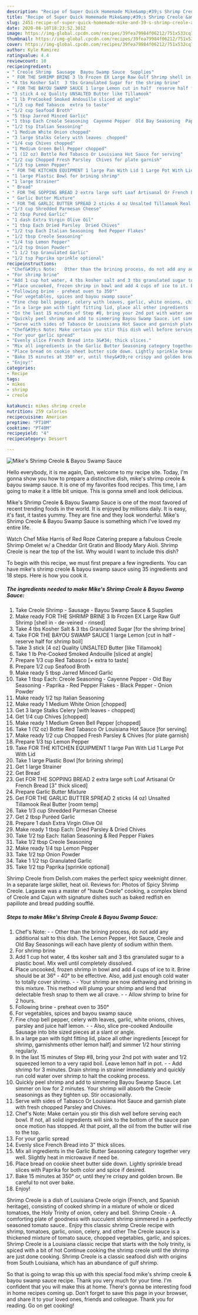 ```yaml
---
description: "Recipe of Super Quick Homemade Mike&amp;#39;s Shrimp Creole &amp;amp; Bayou Swamp Sauce"
title: "Recipe of Super Quick Homemade Mike&amp;#39;s Shrimp Creole &amp;amp; Bayou Swamp Sauce"
slug: 2451-recipe-of-super-quick-homemade-mike-and-39-s-shrimp-creole-and-amp-bayou-swamp-sauce
date: 2020-08-10T18:23:52.301Z
image: https://img-global.cpcdn.com/recipes/39fea79984f06212/751x532cq70/mikes-shrimp-creole-bayou-swamp-sauce-recipe-main-photo.jpg
thumbnail: https://img-global.cpcdn.com/recipes/39fea79984f06212/751x532cq70/mikes-shrimp-creole-bayou-swamp-sauce-recipe-main-photo.jpg
cover: https://img-global.cpcdn.com/recipes/39fea79984f06212/751x532cq70/mikes-shrimp-creole-bayou-swamp-sauce-recipe-main-photo.jpg
author: Kyle Ramirez
ratingvalue: 4.4
reviewcount: 10
recipeingredient:
- " Creole Shrimp  Sausage  Bayou Swamp Sauce  Supplies"
- " FOR THE SHRIMP BRINE 3 lb Frozen EX Large Raw Gulf Shrimp shell in  deveined  rinsed"
- "4 tbs Kosher Salt  3 tbs Granulated Sugar for the shrimp brine"
- " FOR THE BAYOU SWAMP SAUCE 1 large Lemon cut in half  reserve half for shrimp boil"
- "3 stick 4 oz Quality UNSALTED Butter like Tillamook"
- "1 lb PreCooked Smoked Andouille sliced at angle"
- "1/3 cup Red Tabasco  extra to taste"
- "1/2 cup Seafood Broth"
- "5 tbsp Jarred Minced Garlic"
- "1 tbsp Each Creole Seasoning  Cayenne Pepper  Old Bay Seasoning  Paprika  Red Pepper Flakes  Black Pepper  Onion Powder"
- "1/2 tsp Italian Seasoning"
- "1 Medium White Onion chopped"
- "3 large Stalks Celery with leaves  chopped"
- "1/4 cup Chives chopped"
- "1 Medium Green Bell Pepper chopped"
- "1 (12 oz) Bottle Red Tabasco Or Louisiana Hot Sauce for serving"
- "1/2 cup Chopped Fresh Parsley  Chives for plate garnish"
- "1/3 tsp Lemon Pepper"
- " FOR THE KITCHEN EQUIPMENT 1 large Pan With Lid 1 Large Pot With Lid"
- "1 large Plastic Bowl for brining shrimp"
- "1 large Strainer"
- " Bread"
- " FOR THE SOPPING BREAD 2 extra large soft Loaf Artisanal Or French Bread 3 thick sliced"
- " Garlic Butter Mixture"
- " FOR THE GARLIC BUTTER SPREAD 2 sticks 4 oz Unsalted Tillamook Real Butter room temp"
- "1/3 cup Shredded Parmesan Cheese"
- "2 tbsp Pured Garlic"
- "1 dash Extra Virgin Olive Oil"
- "1 tbsp Each Dried Parsley  Dried Chives"
- "1/2 tsp Each Italian Seasoning  Red Pepper Flakes"
- "1/2 tbsp Creole Seasoning"
- "1/4 tsp Lemon Pepper"
- "1/2 tsp Onion Powder"
- "1 1/2 tsp Granulated Garlic"
- "1/2 tsp Paprika sprinkle optional"
recipeinstructions:
- "Chef&#39;s Note:   Other than the brining process, do not add any additional salt to this dish. The Lemon Pepper, Hot Sauce, Creole and Old Bay Seasonings will each have plenty of sodium within them."
- "For shrimp brine"
- "Add 1 cup hot water, 4 tbs kosher salt and 3 tbs granulated sugar to a plastic bowl. Mix well until completely dissolved."
- "Place uncooked, frozen shrimp in bowl and add 4 cups of ice to it. Brine should be at 36° - 40° to be effective. Also, add just enough cold water to totally cover shrimp.   Your shrimp are now dethawing and brining in this mixture. This method will plump your shrimp and lend that delectable fresh snap to them we all crave.   Allow shrimp to brine for 2 hours."
- "Following brine - preheat oven to 350°"
- "For vegetables, spices and bayou swamp sauce"
- "Fine chop bell pepper, celery with leaves, garlic, white onions, chives, parsley and juice half lemon.   Also, slice pre-cooked Andouille Sausage into bite sized pieces at a slant or angle."
- "In a large pan with tight fitting lid, place all other ingredients [except for shrimp, garnishments other lemon half] and simmer 1/2 hour stirring regularly."
- "In the last 15 minutes of Step #8, bring your 2nd pot with water and 1/2 squeezed lemon to a very rapid boil. Leave lemon half in pot.   Add shrimp for 3 minutes. Drain shrimp in strainer immediately and quickly run cold water over shrimp to halt the cooking process."
- "Quickly peel shrimp and add to simmering Bayou Swamp Sauce. Let simmer on low for 2 minutes. Your shrimp will absorb the Creole seasonings as they tighten up. Stir occasionally."
- "Serve with sides of Tabasco Or Louisiana Hot Sauce and garnish plate with fresh chopped Parsley and Chives."
- "Chef&#39;s Note: Make certain you stir this dish well before serving each bowl. If not, all solid ingredients will sink to the bottom of the sauce pan once motion has stopped. At that point, all the oil from the butter will rise to the top."
- "For your garlic spread"
- "Evenly slice French Bread into 3&#34; thick slices."
- "Mix all ingredients in the Garlic Butter Seasoning category together very well. Slightly heat in microwave if need be."
- "Place bread on cookie sheet butter side down. Lightly sprinkle bread slices with Paprika for both color and spice if desired."
- "Bake 15 minutes at 350° or, until they&#39;re crispy and golden brown. Be careful to not over bake."
- "Enjoy!"
categories:
- Recipe
tags:
- mikes
- shrimp
- creole

katakunci: mikes shrimp creole 
nutrition: 259 calories
recipecuisine: American
preptime: "PT10M"
cooktime: "PT40M"
recipeyield: "4"
recipecategory: Dessert

---
```



![Mike&#39;s Shrimp Creole &amp; Bayou Swamp Sauce](https://img-global.cpcdn.com/recipes/39fea79984f06212/751x532cq70/mikes-shrimp-creole-bayou-swamp-sauce-recipe-main-photo.jpg)

Hello everybody, it is me again, Dan, welcome to my recipe site. Today, I'm gonna show you how to prepare a distinctive dish, mike&#39;s shrimp creole &amp; bayou swamp sauce. It is one of my favorites food recipes. This time, I am going to make it a little bit unique. This is gonna smell and look delicious.

Mike&#39;s Shrimp Creole &amp; Bayou Swamp Sauce is one of the most favored of recent trending foods in the world. It is enjoyed by millions daily. It is easy, it's fast, it tastes yummy. They are fine and they look wonderful. Mike&#39;s Shrimp Creole &amp; Bayou Swamp Sauce is something which I've loved my entire life.

Watch Chef Mike Harris of Red Roze Catering prepare a fabulous Creole Shrimp Omelet w/ a Cheddar Grit Gratin and Bloody Mary Aioli. Shrimp Creole is near the top of the list. Why would I want to include this dish?


To begin with this recipe, we must first prepare a few ingredients. You can have mike&#39;s shrimp creole &amp; bayou swamp sauce using 35 ingredients and 18 steps. Here is how you cook it.

<!--inarticleads1-->

##### The ingredients needed to make Mike&#39;s Shrimp Creole &amp; Bayou Swamp Sauce:

1. Take  Creole Shrimp - Sausage - Bayou Swamp Sauce &amp; Supplies
1. Make ready  FOR THE SHRIMP BRINE 3 lb Frozen EX Large Raw Gulf Shrimp [shell in - de-veined - rinsed]
1. Take 4 tbs Kosher Salt &amp; 3 tbs Granulated Sugar [for the shrimp brine]
1. Take  FOR THE BAYOU SWAMP SAUCE 1 large Lemon [cut in half - reserve half for shrimp boil]
1. Take 3 stick [4 oz] Quality UNSALTED Butter [like Tillamook]
1. Take 1 lb Pre-Cooked Smoked Andouille [sliced at angle]
1. Prepare 1/3 cup Red Tabasco [+ extra to taste]
1. Prepare 1/2 cup Seafood Broth
1. Make ready 5 tbsp Jarred Minced Garlic
1. Take 1 tbsp Each: Creole Seasoning - Cayenne Pepper - Old Bay Seasoning - Paprika - Red Pepper Flakes - Black Pepper - Onion Powder
1. Make ready 1/2 tsp Italian Seasoning
1. Make ready 1 Medium White Onion [chopped]
1. Get 3 large Stalks Celery [with leaves - chopped]
1. Get 1/4 cup Chives [chopped]
1. Make ready 1 Medium Green Bell Pepper [chopped]
1. Take 1 (12 oz) Bottle Red Tabasco Or Louisiana Hot Sauce [for serving]
1. Make ready 1/2 cup Chopped Fresh Parsley &amp; Chives [for plate garnish]
1. Prepare 1/3 tsp Lemon Pepper
1. Take  FOR THE KITCHEN EQUIPMENT 1 large Pan With Lid 1 Large Pot With Lid
1. Take 1 large Plastic Bowl [for brining shrimp]
1. Get 1 large Strainer
1. Get  Bread
1. Get  FOR THE SOPPING BREAD 2 extra large soft Loaf Artisanal Or French Bread [3&#34; thick sliced]
1. Prepare  Garlic Butter Mixture
1. Get  FOR THE GARLIC BUTTER SPREAD 2 sticks (4 oz) Unsalted Tillamook Real Butter [room temp]
1. Take 1/3 cup Shredded Parmesan Cheese
1. Get 2 tbsp Puréed Garlic
1. Prepare 1 dash Extra Virgin Olive Oil
1. Make ready 1 tbsp Each: Dried Parsley &amp; Dried Chives
1. Take 1/2 tsp Each: Italian Seasoning &amp; Red Pepper Flakes
1. Take 1/2 tbsp Creole Seasoning
1. Make ready 1/4 tsp Lemon Pepper
1. Take 1/2 tsp Onion Powder
1. Take 1 1/2 tsp Granulated Garlic
1. Take 1/2 tsp Paprika [sprinkle optional]


Shrimp Creole from Delish.com makes the perfect spicy weeknight dinner. In a separate large skillet, heat oil. Reviews for: Photos of Spicy Shrimp Creole. Lagasse was a master of &#34;haute Creole&#34; cooking, a complex blend of Creole and Cajun with signature dishes such as baked redfish en papillote and bread pudding soufflé. 

<!--inarticleads2-->

##### Steps to make Mike&#39;s Shrimp Creole &amp; Bayou Swamp Sauce:

1. Chef&#39;s Note:  -  - Other than the brining process, do not add any additional salt to this dish. The Lemon Pepper, Hot Sauce, Creole and Old Bay Seasonings will each have plenty of sodium within them.
1. For shrimp brine
1. Add 1 cup hot water, 4 tbs kosher salt and 3 tbs granulated sugar to a plastic bowl. Mix well until completely dissolved.
1. Place uncooked, frozen shrimp in bowl and add 4 cups of ice to it. Brine should be at 36° - 40° to be effective. Also, add just enough cold water to totally cover shrimp.  -  - Your shrimp are now dethawing and brining in this mixture. This method will plump your shrimp and lend that delectable fresh snap to them we all crave.  -  - Allow shrimp to brine for 2 hours.
1. Following brine - preheat oven to 350°
1. For vegetables, spices and bayou swamp sauce
1. Fine chop bell pepper, celery with leaves, garlic, white onions, chives, parsley and juice half lemon.  -  - Also, slice pre-cooked Andouille Sausage into bite sized pieces at a slant or angle.
1. In a large pan with tight fitting lid, place all other ingredients [except for shrimp, garnishments other lemon half] and simmer 1/2 hour stirring regularly.
1. In the last 15 minutes of Step #8, bring your 2nd pot with water and 1/2 squeezed lemon to a very rapid boil. Leave lemon half in pot.  -  - Add shrimp for 3 minutes. Drain shrimp in strainer immediately and quickly run cold water over shrimp to halt the cooking process.
1. Quickly peel shrimp and add to simmering Bayou Swamp Sauce. Let simmer on low for 2 minutes. Your shrimp will absorb the Creole seasonings as they tighten up. Stir occasionally.
1. Serve with sides of Tabasco Or Louisiana Hot Sauce and garnish plate with fresh chopped Parsley and Chives.
1. Chef&#39;s Note: Make certain you stir this dish well before serving each bowl. If not, all solid ingredients will sink to the bottom of the sauce pan once motion has stopped. At that point, all the oil from the butter will rise to the top.
1. For your garlic spread
1. Evenly slice French Bread into 3&#34; thick slices.
1. Mix all ingredients in the Garlic Butter Seasoning category together very well. Slightly heat in microwave if need be.
1. Place bread on cookie sheet butter side down. Lightly sprinkle bread slices with Paprika for both color and spice if desired.
1. Bake 15 minutes at 350° or, until they&#39;re crispy and golden brown. Be careful to not over bake.
1. Enjoy!


Shrimp Creole is a dish of Louisiana Creole origin (French, and Spanish heritage), consisting of cooked shrimp in a mixture of whole or diced tomatoes, the Holy Trinity of onion, celery and bell. Shrimp Creole - A comforting plate of goodness with succulent shrimp simmered in a perfectly seasoned tomato sauce.. Enjoy this classic shrimp Creole recipe with shrimp, tomatoes, garlic, onion, celery, and other The Creole sauce is a thickened mixture of tomato sauce, chopped vegetables, garlic, and spices. Shrimp Creole is a Louisiana classic recipe that starts with the holy trinity, is spiced with a bit of hot Continue cooking the shrimp creole until the shrimp are just done cooking. Shrimp Creole is a classic seafood dish with origins from South Louisiana, which has an abundance of gulf shrimp. 

So that is going to wrap this up with this special food mike&#39;s shrimp creole &amp; bayou swamp sauce recipe. Thank you very much for your time. I'm confident that you will make this at home. There's gonna be interesting food in home recipes coming up. Don't forget to save this page in your browser, and share it to your loved ones, friends and colleague. Thank you for reading. Go on get cooking!
